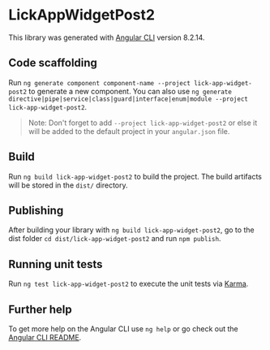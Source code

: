 # LickAppWidgetPost2

This library was generated with [Angular CLI](https://github.com/angular/angular-cli) version 8.2.14.

## Code scaffolding

Run `ng generate component component-name --project lick-app-widget-post2` to generate a new component. You can also use `ng generate directive|pipe|service|class|guard|interface|enum|module --project lick-app-widget-post2`.
> Note: Don't forget to add `--project lick-app-widget-post2` or else it will be added to the default project in your `angular.json` file. 

## Build

Run `ng build lick-app-widget-post2` to build the project. The build artifacts will be stored in the `dist/` directory.

## Publishing

After building your library with `ng build lick-app-widget-post2`, go to the dist folder `cd dist/lick-app-widget-post2` and run `npm publish`.

## Running unit tests

Run `ng test lick-app-widget-post2` to execute the unit tests via [Karma](https://karma-runner.github.io).

## Further help

To get more help on the Angular CLI use `ng help` or go check out the [Angular CLI README](https://github.com/angular/angular-cli/blob/master/README.md).

